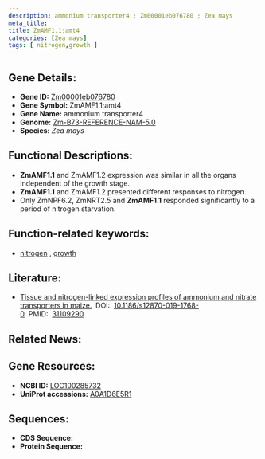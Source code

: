 ```yaml
---
description: ammonium transporter4 ; Zm00001eb076780 ; Zea mays
meta_title:
title: ZmAMF1.1;amt4
categories: [Zea mays]
tags: [ nitrogen,growth ]
---
```


## Gene Details:
- **Gene ID:**	[Zm00001eb076780](https://www.maizegdb.org/gene_center/gene/Zm00001eb076780)
- **Gene Symbol:** ZmAMF1.1;amt4
- **Gene Name:** ammonium transporter4
- **Genome:** [Zm-B73-REFERENCE-NAM-5.0](https://www.maizegdb.org/genome/assembly/Zm-B73-REFERENCE-NAM-5.0)
- **Species:** *Zea mays*

## Functional Descriptions:
   - **ZmAMF1.1** and ZmAMF1.2 expression was similar in all the organs independent of the growth stage.
   - **ZmAMF1.1** and ZmAMF1.2 presented different responses to nitrogen.
   - Only ZmNPF6.2, ZmNRT2.5 and **ZmAMF1.1** responded significantly to a period of nitrogen starvation.

## Function-related keywords:
- [nitrogen](/tags/nitrogen/)&nbsp;,&nbsp;[growth](/tags/growth/)

## Literature:
   - [Tissue and nitrogen-linked expression profiles of ammonium and nitrate transporters in maize.]( https://bmcplantbiol.biomedcentral.com/articles/10.1186/s12870-019-1768-0)&nbsp;&nbsp;DOI:&nbsp;&nbsp;[10.1186/s12870-019-1768-0](https://bmcplantbiol.biomedcentral.com/articles/10.1186/s12870-019-1768-0)&nbsp;&nbsp;PMID:&nbsp;&nbsp;[31109290](https://pubmed.ncbi.nlm.nih.gov/31109290/)

## Related News:

## Gene Resources:
- **NCBI ID:**  [LOC100285732](https://www.ncbi.nlm.nih.gov/gene/?term=LOC100285732)
- **UniProt accessions:** [A0A1D6E5R1](https://www.uniprot.org/uniprotkb/A0A1D6E5R1/entry)



## Sequences:
- **CDS Sequence:**
- **Protein Sequence:**
